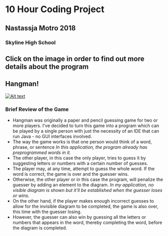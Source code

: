 # 10 Hour Coding Project
## Nastassja Motro 2018
### Skyline High School
## Click on the image in order to find out more details about the program

## Hangman!
[![Alt text](https://nastassjamotro.github.io/10HourProject/img/Hangman.png "Hangman Game")](https://nastassjamotro.github.io/10HourProject/Die)

### Brief Review of the Game
- Hangman was originally a paper and pencil guessing game for two or more players. I've decided to turn this game into a program which can be played by a single person with just the necessity of an IDE that can run Java - no GUI interfaces involved.
- The way the game works is that one person would think of a word, phrase, or sentence _In this application, the program already has preprogrammed words in it._
- The other player, in this case the only player, tries to guess it by suggesting letters or numbers with a certain number of guesses. 
- The player may, at any time, attempt to guess the whole word. If the word is correct, the game is over and the guesser wins.
- Otherwise, the other player or in this case the program, will penalize the guesser by adding an element to the diagram. _In my application, no visible diagram is shown but it'll be established when the guesser loses or wins._
- On the other hand, if the player makes enough incorrect guesses to allow for the invisible diagram to be completed, the game is also over, this time with the guesser losing.
- However, the guesser can also win by guessing all the letters or numbers that appears in the word, thereby completing the word, before the diagram is completed.
